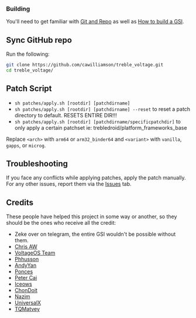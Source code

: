 ### Building
You'll need to get familiar with [Git and Repo](https://source.android.com/source/using-repo.html) as well as [How to build a GSI](https://github.com/phhusson/treble_experimentations/wiki/How-to-build-a-GSI%3F).

## Sync GitHub repo
Run the following:
```bash
git clone https://github.com/cawilliamson/treble_voltage.git
cd treble_voltage/
```

## Patch Script
- ```sh patches/apply.sh [rootdir] [patchdirname]``` 
- ```sh patches/apply.sh [rootdir] [patchdirname] --reset``` to reset a patch directory to default. RESETS ENTIRE DIR!!!
- ```sh patches/apply.sh [rootdir] [patchdirname/specificpatchdir]``` to only apply a certain patchset ie: trebledroid/platform_frameworks_base

Replace `<arch>` with `arm64` or `arm32_binder64` and `<variant>` with `vanilla`, `gapps`, or `microg`.

## Troubleshooting
If you face any conflicts while applying patches, apply the patch manually.
For any other issues, report them via the [Issues](https://github.com/cawilliamson/treble_voltage/issues) tab.

## Credits
These people have helped this project in some way or another, so they should be the ones who receive all the credit:
- Zeke over on telegram, the entire GSI wouldn't be possible without them.
- [Chris AW](https://github.com/cawilliamson/treble_voltage)
- [VoltageOS Team](https://github.com/VoltageOS)
- [Phhusson](https://github.com/phhusson)
- [AndyYan](https://github.com/AndyCGYan)
- [Ponces](https://github.com/ponces)
- [Peter Cai](https://github.com/PeterCxy)
- [Iceows](https://github.com/Iceows)
- [ChonDoit](https://github.com/ChonDoit)
- [Nazim](https://github.com/naz664)
- [UniversalX](https://github.com/orgs/UniversalX-devs/)
- [TQMatvey](https://github.com/TQMatvey)
